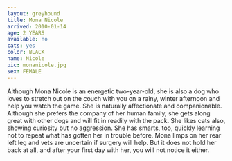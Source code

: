 ```yaml
---
layout: greyhound
title: Mona Nicole
arrived: 2010-01-14
age: 2 YEARS
available: no
cats: yes
color: BLACK
name: Nicole
pic: monanicole.jpg
sex: FEMALE
---
```


Although Mona Nicole is an energetic two-year-old, she is also a dog who loves to stretch out on the couch with you on a
rainy, winter afternoon and help you watch the game. She is naturally affectionate and companionable. Although she
prefers the company of her human family, she gets along great with other dogs and will fit in readily with the pack. She
likes cats also, showing curiosity but no aggression. She has smarts, too, quickly learning not to repeat what has
gotten her in trouble before. Mona limps on her rear left leg and vets are uncertain if surgery will help. But it does
not hold her back at all, and after your first day with her, you will not notice it either.
